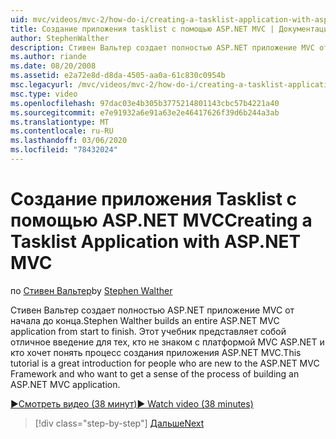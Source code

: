```yaml
---
uid: mvc/videos/mvc-2/how-do-i/creating-a-tasklist-application-with-aspnet-mvc
title: Создание приложения tasklist с помощью ASP.NET MVC | Документация Майкрософт
author: StephenWalther
description: Стивен Вальтер создает полностью ASP.NET приложение MVC от начала до конца. Этот учебник является отличным введением пользователей, которые не знакомы с ASP.NET МВ...
ms.author: riande
ms.date: 08/20/2008
ms.assetid: e2a72e8d-d8da-4505-aa0a-61c830c0954b
msc.legacyurl: /mvc/videos/mvc-2/how-do-i/creating-a-tasklist-application-with-aspnet-mvc
msc.type: video
ms.openlocfilehash: 97dac03e4b305b3775214801143cbc57b4221a40
ms.sourcegitcommit: e7e91932a6e91a63e2e46417626f39d6b244a3ab
ms.translationtype: MT
ms.contentlocale: ru-RU
ms.lasthandoff: 03/06/2020
ms.locfileid: "78432024"
---
```

# <a name="creating-a-tasklist-application-with-aspnet-mvc"></a><span data-ttu-id="a1f0b-104">Создание приложения Tasklist с помощью ASP.NET MVC</span><span class="sxs-lookup"><span data-stu-id="a1f0b-104">Creating a Tasklist Application with ASP.NET MVC</span></span>

<span data-ttu-id="a1f0b-105">по [Стивен Вальтер](https://github.com/StephenWalther)</span><span class="sxs-lookup"><span data-stu-id="a1f0b-105">by [Stephen Walther](https://github.com/StephenWalther)</span></span>

<span data-ttu-id="a1f0b-106">Стивен Вальтер создает полностью ASP.NET приложение MVC от начала до конца.</span><span class="sxs-lookup"><span data-stu-id="a1f0b-106">Stephen Walther builds an entire ASP.NET MVC application from start to finish.</span></span> <span data-ttu-id="a1f0b-107">Этот учебник представляет собой отличное введение для тех, кто не знаком с платформой MVC ASP.NET и кто хочет понять процесс создания приложения ASP.NET MVC.</span><span class="sxs-lookup"><span data-stu-id="a1f0b-107">This tutorial is a great introduction for people who are new to the ASP.NET MVC Framework and who want to get a sense of the process of building an ASP.NET MVC application.</span></span>

[<span data-ttu-id="a1f0b-108">&#9654;Смотреть видео (38 минут)</span><span class="sxs-lookup"><span data-stu-id="a1f0b-108">&#9654; Watch video (38 minutes)</span></span>](https://channel9.msdn.com/Blogs/ASP-NET-Site-Videos/creating-a-tasklist-application-with-aspnet-mvc)

> [!div class="step-by-step"]
> [<span data-ttu-id="a1f0b-109">Дальше</span><span class="sxs-lookup"><span data-stu-id="a1f0b-109">Next</span></span>](creating-a-movie-database-application-in-15-minutes-with-aspnet-mvc.md)
